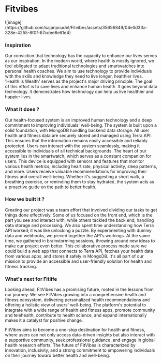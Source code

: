<h1>Fitvibes </h1>
![image](https://github.com/sajanpoudel/Fitvibes/assets/35656849/04e0d33a-328e-4255-8f0f-87cdee8e61e4)

<h3>Inspiration</h3>
Our conviction that technology has the capacity to enhance our lives serves as our inspiration. In the modern world, where health is mostly ignored, we feel obligated to adapt traditional technologies and smartwatches into personal health coaches. We aim to use technology to provide individuals with the skills and knowledge they need to live longer, healthier lives. 'Health is Wealth' serves as the project's major driving principle. The goal of this effort is to save lives and enhance human health. It goes beyond data technology. It demonstrates how technology can help us live healthier and happier lives.

<h3>What it does ?</h3>
Our health-focused system is an improved human technology and a deep commitment to improving individuals' well-being. The system is built upon a solid foundation, with MongoDB handling backend data storage. All user health and fitness data are securely stored and managed using Terra API. This ensures that the information remains easily accessible and reliably protected. Users can interact with the system seamlessly, making it accessible to individuals of all technical backgrounds. The heart of our system lies in the smartwatch, which serves as a constant companion for users. This device is equipped with sensors and features that monitor various health metrics, including heart rate, physical activity, sleep patterns, and more. Users receive valuable recommendations for improving their fitness and overall well-being. Whether it's suggesting a short walk, a breathing exercise, or reminding them to stay hydrated, the system acts as a proactive guide on the path to better health.

<h3>How we built it ? </h3>
Creating our project was a team effort that involved dividing our tasks to get things done effectively. Some of us focused on the front end, which is the part you see and interact with, while others tackled the back end, handling data storage and processing. We also spent time understanding how Terra API worked; it was like unlocking a puzzle. By experimenting with dummy data and webhooks, we pieced together the API's workings. At the same time, we gathered in brainstorming sessions, throwing around new ideas to make our project even better. This collaborative process made sure we could build a web app that connects to Terra API, fetches your health data from various apps, and stores it safely in MongoDB. It's all part of our mission to provide an accessible and user-friendly solution for health and fitness tracking.

<h3> What's next for Fitlife </h3>
Looking ahead, FitVibes has a promising future, rooted in the lessons from our journey. We see FitVibes growing into a comprehensive health and fitness ecosystem, delivering personalized health recommendations and offering a holistic view of users' well-being. The platform's potential to integrate with a wide range of health and fitness apps, promote community and telehealth, contribute to health science, and expand internationally makes it a catalyst for positive change.

FitVibes aims to become a one-stop destination for health and fitness, where users can not only access data-driven insights but also interact with a supportive community, seek professional guidance, and engage in global health research efforts. The future of FitVibes is characterized by innovation, inclusivity, and a strong commitment to empowering individuals on their journey toward better health and well-being.
